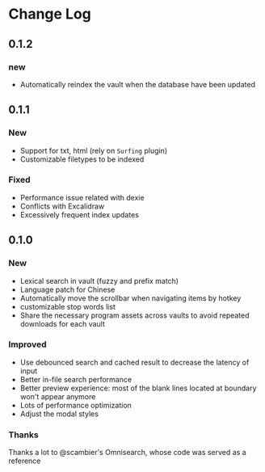 # Change Log

## 0.1.2

### new

- Automatically reindex the vault when the database have been updated


## 0.1.1

### New

- Support for txt, html (rely on `Surfing` plugin)
- Customizable filetypes to be indexed

### Fixed

- Performance issue related with dexie
- Conflicts with Excalidraw
- Excessively frequent index updates


## 0.1.0

### New

- Lexical search in vault (fuzzy and prefix match)
- Language patch for Chinese
- Automatically move the scrollbar when navigating items by hotkey
- customizable stop words list
- Share the necessary program assets across vaults to avoid repeated downloads for each vault

### Improved

- Use debounced search and cached result to decrease the latency of input
- Better in-file search performance
- Better preview experience: most of the blank lines located at boundary won't appear anymore
- Lots of performance optimization
- Adjust the modal styles


### Thanks

Thanks a lot to @scambier's Omnisearch, whose code was served as a reference